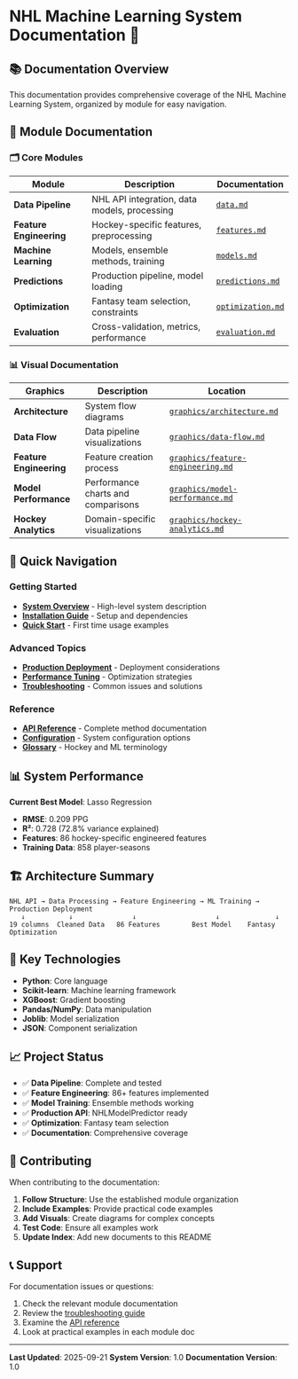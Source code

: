 # NHL Machine Learning System Documentation 🏒

## 📚 Documentation Overview

This documentation provides comprehensive coverage of the NHL Machine Learning System, organized by module for easy navigation.

## 📖 Module Documentation

### 🗂️ Core Modules

| Module | Description | Documentation |
|--------|-------------|---------------|
| **Data Pipeline** | NHL API integration, data models, processing | [`data.md`](data.md) |
| **Feature Engineering** | Hockey-specific features, preprocessing | [`features.md`](features.md) |
| **Machine Learning** | Models, ensemble methods, training | [`models.md`](models.md) |
| **Predictions** | Production pipeline, model loading | [`predictions.md`](predictions.md) |
| **Optimization** | Fantasy team selection, constraints | [`optimization.md`](optimization.md) |
| **Evaluation** | Cross-validation, metrics, performance | [`evaluation.md`](evaluation.md) |

### 📊 Visual Documentation

| Graphics | Description | Location |
|----------|-------------|----------|
| **Architecture** | System flow diagrams | [`graphics/architecture.md`](graphics/architecture.md) |
| **Data Flow** | Data pipeline visualizations | [`graphics/data-flow.md`](graphics/data-flow.md) |
| **Feature Engineering** | Feature creation process | [`graphics/feature-engineering.md`](graphics/feature-engineering.md) |
| **Model Performance** | Performance charts and comparisons | [`graphics/model-performance.md`](graphics/model-performance.md) |
| **Hockey Analytics** | Domain-specific visualizations | [`graphics/hockey-analytics.md`](graphics/hockey-analytics.md) |

## 🚀 Quick Navigation

### Getting Started
- [**System Overview**](overview.md) - High-level system description
- [**Installation Guide**](installation.md) - Setup and dependencies
- [**Quick Start**](quickstart.md) - First time usage examples

### Advanced Topics
- [**Production Deployment**](production.md) - Deployment considerations
- [**Performance Tuning**](performance.md) - Optimization strategies
- [**Troubleshooting**](troubleshooting.md) - Common issues and solutions

### Reference
- [**API Reference**](api-reference.md) - Complete method documentation
- [**Configuration**](configuration.md) - System configuration options
- [**Glossary**](glossary.md) - Hockey and ML terminology

## 📊 System Performance

**Current Best Model**: Lasso Regression
- **RMSE**: 0.209 PPG
- **R²**: 0.728 (72.8% variance explained)
- **Features**: 86 hockey-specific engineered features
- **Training Data**: 858 player-seasons

## 🏗️ Architecture Summary

```
NHL API → Data Processing → Feature Engineering → ML Training → Production Deployment
   ↓           ↓               ↓                    ↓              ↓
19 columns  Cleaned Data   86 Features        Best Model    Fantasy Optimization
```

## 🔧 Key Technologies

- **Python**: Core language
- **Scikit-learn**: Machine learning framework
- **XGBoost**: Gradient boosting
- **Pandas/NumPy**: Data manipulation
- **Joblib**: Model serialization
- **JSON**: Component serialization

## 📈 Project Status

- ✅ **Data Pipeline**: Complete and tested
- ✅ **Feature Engineering**: 86+ features implemented
- ✅ **Model Training**: Ensemble methods working
- ✅ **Production API**: NHLModelPredictor ready
- ✅ **Optimization**: Fantasy team selection
- ✅ **Documentation**: Comprehensive coverage

## 🤝 Contributing

When contributing to the documentation:

1. **Follow Structure**: Use the established module organization
2. **Include Examples**: Provide practical code examples
3. **Add Visuals**: Create diagrams for complex concepts
4. **Test Code**: Ensure all examples work
5. **Update Index**: Add new documents to this README

## 📞 Support

For documentation issues or questions:
1. Check the relevant module documentation
2. Review the [troubleshooting guide](troubleshooting.md)
3. Examine the [API reference](api-reference.md)
4. Look at practical examples in each module doc

---

**Last Updated**: 2025-09-21
**System Version**: 1.0
**Documentation Version**: 1.0